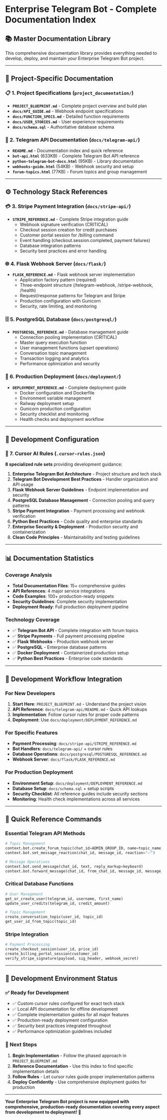 # Enterprise Telegram Bot - Complete Documentation Index

## 📚 **Master Documentation Library**

This comprehensive documentation library provides everything needed to develop, deploy, and maintain your Enterprise Telegram Bot project.

---

## 🎯 **Project-Specific Documentation**

### **📋 1. Project Specifications** (`project_documentation/`)
- **`PROJECT_BLUEPRINT.md`** - Complete project overview and build plan
- **`docs/API_GUIDE.md`** - Webhook endpoint specifications
- **`docs/FUNCTION_SPECS.md`** - Detailed function requirements
- **`docs/USER_STORIES.md`** - User experience requirements
- **`docs/schema.sql`** - Authoritative database schema

### **🤖 2. Telegram API Documentation** (`docs/telegram-api/`)
- **`README.md`** - Documentation index and quick reference
- **`bot-api.html`** (633KB) - Complete Telegram Bot API reference
- **`python-telegram-bot-docs.html`** (95KB) - Library documentation
- **`webhooks-guide.html`** (54KB) - Webhook security and setup
- **`forum-topics.html`** (77KB) - Forum topics and group management

---

## ⚙️ **Technology Stack References**

### **💳 3. Stripe Payment Integration** (`docs/stripe-api/`)
- **`STRIPE_REFERENCE.md`** - Complete Stripe integration guide
  - Webhook signature verification (CRITICAL)
  - Checkout session creation for credit purchases
  - Customer portal session for /billing command
  - Event handling (checkout.session.completed, payment failures)
  - Database integration patterns
  - Security best practices and error handling

### **🌐 4. Flask Webhook Server** (`docs/flask/`)
- **`FLASK_REFERENCE.md`** - Flask webhook server implementation
  - Application factory pattern (required)
  - Three-endpoint structure (/telegram-webhook, /stripe-webhook, /health)
  - Request/response patterns for Telegram and Stripe
  - Production configuration with Gunicorn
  - Security, rate limiting, and monitoring

### **🗄️ 5. PostgreSQL Database** (`docs/postgresql/`)
- **`POSTGRESQL_REFERENCE.md`** - Database management guide
  - Connection pooling implementation (CRITICAL)
  - Master query execution function
  - User management functions (upsert operations)
  - Conversation topic management
  - Transaction logging and analytics
  - Performance optimization and security

### **🚀 6. Production Deployment** (`docs/deployment/`)
- **`DEPLOYMENT_REFERENCE.md`** - Complete deployment guide
  - Docker configuration and Dockerfile
  - Environment variable management
  - Railway deployment setup
  - Gunicorn production configuration
  - Security checklist and monitoring
  - Health checks and deployment workflow

---

## 🎨 **Development Configuration**

### **📝 7. Cursor AI Rules** (`.cursor-rules.json`)
**8 specialized rule sets** providing development guidance:

1. **Enterprise Telegram Bot Architecture** - Project structure and tech stack
2. **Telegram Bot Development Best Practices** - Handler organization and API usage
3. **Flask Webhook Server Guidelines** - Endpoint implementation and security
4. **PostgreSQL Database Management** - Connection pooling and query patterns
5. **Stripe Payment Integration** - Payment processing and webhook verification
6. **Python Best Practices** - Code quality and enterprise standards
7. **Enterprise Security & Deployment** - Production security and containerization
8. **Clean Code Principles** - Maintainability and testing guidelines

---

## 📊 **Documentation Statistics**

### **Coverage Analysis**
- **Total Documentation Files**: 15+ comprehensive guides
- **API References**: 4 major service integrations
- **Code Examples**: 100+ production-ready snippets
- **Security Guidelines**: Complete security implementation
- **Deployment Ready**: Full production deployment pipeline

### **Technology Coverage**
- ✅ **Telegram Bot API** - Complete integration with forum topics
- ✅ **Stripe Payments** - Full payment processing pipeline
- ✅ **Flask Webhooks** - Production webhook server
- ✅ **PostgreSQL** - Enterprise database patterns
- ✅ **Docker Deployment** - Containerized production setup
- ✅ **Python Best Practices** - Enterprise code standards

---

## 🎯 **Development Workflow Integration**

### **For New Developers**
1. **Start Here**: `PROJECT_BLUEPRINT.md` - Understand the project vision
2. **API Reference**: `docs/telegram-api/README.md` - Quick API lookups
3. **Implementation**: Follow cursor rules for proper code patterns
4. **Deployment**: Use `docs/deployment/DEPLOYMENT_REFERENCE.md`

### **For Specific Features**
- **Payment Processing**: `docs/stripe-api/STRIPE_REFERENCE.md`
- **Bot Handlers**: `docs/telegram-api/` + cursor rules
- **Database Operations**: `docs/postgresql/POSTGRESQL_REFERENCE.md`
- **Webhook Server**: `docs/flask/FLASK_REFERENCE.md`

### **For Production Deployment**
- **Environment Setup**: `docs/deployment/DEPLOYMENT_REFERENCE.md`
- **Database Setup**: `docs/schema.sql` + setup scripts
- **Security Checklist**: All reference guides include security sections
- **Monitoring**: Health check implementations across all services

---

## 🔧 **Quick Reference Commands**

### **Essential Telegram API Methods**
```python
# Topic Management
context.bot.create_forum_topic(chat_id=ADMIN_GROUP_ID, name=topic_name)
context.bot.set_message_reaction(chat_id, message_id, reaction="✅")

# Message Operations
context.bot.send_message(chat_id, text, reply_markup=keyboard)
context.bot.forward_message(chat_id, from_chat_id, message_id, message_thread_id)
```

### **Critical Database Functions**
```python
# User Management
get_or_create_user(telegram_id, username, first_name)
update_user_credits(telegram_id, credit_amount)

# Topic Management
create_conversation_topic(user_id, topic_id)
get_user_id_from_topic(topic_id)
```

### **Stripe Integration**
```python
# Payment Processing
create_checkout_session(user_id, price_id)
create_billing_portal_session(customer_id)
verify_stripe_signature(payload, sig_header, webhook_secret)
```

---

## 🚀 **Development Environment Status**

### **✅ Ready for Development**
- ✅ Custom cursor rules configured for exact tech stack
- ✅ Local API documentation for offline development
- ✅ Complete implementation guides for all major features
- ✅ Production-ready deployment configuration
- ✅ Security best practices integrated throughout
- ✅ Performance optimization guidelines included

### **🎯 Next Steps**
1. **Begin Implementation** - Follow the phased approach in `PROJECT_BLUEPRINT.md`
2. **Reference Documentation** - Use this index to find specific implementation details
3. **Follow Rules** - Let cursor rules guide proper implementation patterns
4. **Deploy Confidently** - Use comprehensive deployment guides for production

---

**Your Enterprise Telegram Bot project is now equipped with comprehensive, production-ready documentation covering every aspect from development to deployment! 🚀** 